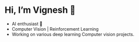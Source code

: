  # Hi, I’m Vignesh 👋

-  AI enthusiast 🧠
-  Computer Vision | Reinforcement Learning
-  Working on various deep learning Computer vision projects.




<!---
vignesh64/vignesh64 is a ✨ special ✨ repository because its `README.md` (this file) appears on your GitHub profile.
You can click the Preview link to take a look at your changes.
--->

